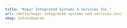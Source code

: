 ```yaml
---
title: "Kopyr Integrated Systems & Services Inc."
url: /delta/kopyr-integrated-systems-und-services-inc/
shop: Schreibwaren
---
```

